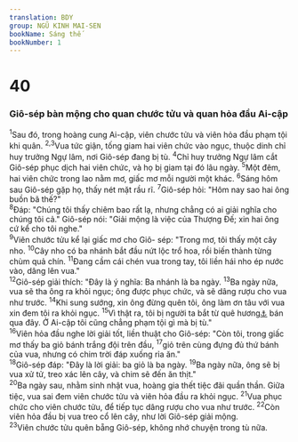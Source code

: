```yaml
---
translation: BDY
group: NGŨ KINH MAI-SEN
bookName: Sáng thế 
bookNumber: 1
---
```


<div class="title"><h1>40</h1><h3>Giô-sép bàn mộng cho quan chước tửu và quan hỏa đầu Ai-cập</h3></div>
<span class="verse sa_40_1"><sup>1</sup>Sau đó, trong hoàng cung Ai-cập, viên chước tửu và viên hỏa đầu phạm tội khi quân. </span>
<span class="verse sa_40_2 sa_40_3"><sup>2,3</sup>Vua tức giận, tống giam hai viên chức vào ngục, thuộc dinh chỉ huy trưởng Ngự lâm, nơi Giô-sép đang bị tù. </span>
<span class="verse sa_40_4"><sup>4</sup>Chỉ huy trưởng Ngự lâm cắt Giô-sép phục dịch hai viên chức, và họ bị giam tại đó lâu ngày. </span>
<span class="verse sa_40_5"><sup>5</sup>Một đêm, hai viên chức trong lao nằm mơ, giấc mơ mỗi người một khác. </span>
<span class="verse sa_40_6"><sup>6</sup>Sáng hôm sau Giô-sép gặp họ, thấy nét mặt rầu rĩ. </span>
<span class="verse sa_40_7"><sup>7</sup>Giô-sép hỏi: &#34;Hôm nay sao hai ông buồn bã thế?&#34;<br/></span>
<span class="verse sa_40_8"><sup>8</sup>Đáp: &#34;Chúng tôi thấy chiêm bao rất lạ, nhưng chẳng có ai giải nghĩa cho chúng tôi cả.&#34; Giô-sép nói: &#34;Giải mộng là việc của Thượng Đế; xin hai ông cứ kể cho tôi nghe.&#34;<br/></span>
<span class="verse sa_40_9"><sup>9</sup>Viên chước tửu kể lại giấc mơ cho Giô- sép: &#34;Trong mơ, tôi thấy một cây nho. </span>
<span class="verse sa_40_10"><sup>10</sup>Cây nho có ba nhánh bắt đầu nứt lộc trổ hoa, rồi biến thành từng chùm quả chín. </span>
<span class="verse sa_40_11"><sup>11</sup>Đang cầm cái chén vua trong tay, tôi liền hái nho ép nước vào, dâng lên vua.&#34;<br/></span>
<span class="verse sa_40_12"><sup>12</sup>Giô-sép giải thích: &#34;Đây là ý nghĩa: Ba nhánh là ba ngày. </span>
<span class="verse sa_40_13"><sup>13</sup>Ba ngày nữa, vua sẽ tha ông ra khỏi ngục; ông được phục chức, và sẽ dâng rượu cho vua như trước. </span>
<span class="verse sa_40_14"><sup>14</sup>Khi sung sướng, xin ông đừng quên tôi, ông làm ơn tâu với vua xin đem tôi ra khỏi ngục. </span>
<span class="verse sa_40_15"><sup>15</sup>Vì thật ra, tôi bị người ta bắt từ quê hương<a href="#" data-toggle="tooltip" data-placement="bottom" title="Nt xứ Hy bá">⚓</a> bán qua đây. Ở Ai-cập tôi cũng chẳng phạm tội gì mà bị tù.&#34;<br/></span>
<span class="verse sa_40_16"><sup>16</sup>Viên hỏa đầu nghe lời giải tốt, liền thuật cho Giô-sép: &#34;Còn tôi, trong giấc mơ thấy ba giỏ bánh trắng đội trên đầu, </span>
<span class="verse sa_40_17"><sup>17</sup>giỏ trên cùng đựng đủ thứ bánh của vua, nhưng có chim trời đáp xuống rỉa ăn.&#34;<br/></span>
<span class="verse sa_40_18"><sup>18</sup>Giô-sép đáp: &#34;Đây là lời giải: ba giỏ là ba ngày. </span>
<span class="verse sa_40_19"><sup>19</sup>Ba ngày nữa, ông sẽ bị vua xử tử, treo xác lên cây, và chim sẽ đến ăn thịt.&#34;<br/></span>
<span class="verse sa_40_20"><sup>20</sup>Ba ngày sau, nhằm sinh nhật vua, hoàng gia thết tiệc đãi quần thần. Giữa tiệc, vua sai đem viên chước tửu và viên hỏa đầu ra khỏi ngục. </span>
<span class="verse sa_40_21"><sup>21</sup>Vua phục chức cho viên chước tửu, để tiếp tục dâng rượu cho vua như trước. </span>
<span class="verse sa_40_22"><sup>22</sup>Còn viên hỏa đầu bị vua treo cổ lên cây, như lời Giô-sép giải mộng.<br/></span>
<span class="verse sa_40_23"><sup>23</sup>Viên chước tửu quên bẵng Giô-sép, không nhớ chuyện trong tù nữa.</span>
